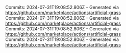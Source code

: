 Commits: 2024-07-31T19:08:52.806Z - Generated via https://github.com/marketplace/actions/artificial-grass
<br>
Commits: 2024-07-31T19:08:52.806Z - Generated via https://github.com/marketplace/actions/artificial-grass
<br>
Commits: 2024-07-31T19:08:52.806Z - Generated via https://github.com/marketplace/actions/artificial-grass
<br>
Commits: 2024-07-31T19:08:52.806Z - Generated via https://github.com/marketplace/actions/artificial-grass
<br>
